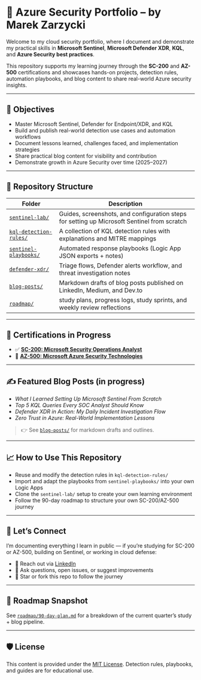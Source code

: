 # 🔐 Azure Security Portfolio – by Marek Zarzycki

Welcome to my cloud security portfolio, where I document and demonstrate my practical skills in **Microsoft Sentinel**, **Microsoft Defender XDR**, **KQL**, and **Azure Security best practices**.

This repository supports my learning journey through the **SC-200** and **AZ-500** certifications and showcases hands-on projects, detection rules, automation playbooks, and blog content to share real-world Azure security insights.

---

## 🚀 Objectives

- Master Microsoft Sentinel, Defender for Endpoint/XDR, and KQL
- Build and publish real-world detection use cases and automation workflows
- Document lessons learned, challenges faced, and implementation strategies
- Share practical blog content for visibility and contribution
- Demonstrate growth in Azure Security over time (2025–2027)

---

## 📁 Repository Structure

| Folder | Description |
|--------|-------------|
| [`sentinel-lab/`](./sentinel-lab) | Guides, screenshots, and configuration steps for setting up Microsoft Sentinel from scratch |
| [`kql-detection-rules/`](./kql-detection-rules) | A collection of KQL detection rules with explanations and MITRE mappings |
| [`sentinel-playbooks/`](./sentinel-playbooks) | Automated response playbooks (Logic App JSON exports + notes) |
| [`defender-xdr/`](./defender-xdr) | Triage flows, Defender alerts workflow, and threat investigation notes |
| [`blog-posts/`](./blog-posts) | Markdown drafts of blog posts published on LinkedIn, Medium, and Dev.to|
| [`roadmap/`](./roadmap) | study plans, progress logs, study sprints, and weekly review reflections |

---

## 🧠 Certifications in Progress

- ✅ **[SC-200: Microsoft Security Operations Analyst](https://learn.microsoft.com/en-us/credentials/certifications/security-operations-analyst/)**  
- 🔄 **[AZ-500: Microsoft Azure Security Technologies](https://learn.microsoft.com/en-us/certifications/azure-security-engineer/)**

---

## ✍️ Featured Blog Posts (in progress)

- *What I Learned Setting Up Microsoft Sentinel From Scratch*
- *Top 5 KQL Queries Every SOC Analyst Should Know*
- *Defender XDR in Action: My Daily Incident Investigation Flow*
- *Zero Trust in Azure: Real-World Implementation Lessons*

> 👉 See [`blog-posts/`](./blog-posts) for markdown drafts and outlines.

---

## 📈 How to Use This Repository

- Reuse and modify the detection rules in `kql-detection-rules/`
- Import and adapt the playbooks from `sentinel-playbooks/` into your own Logic Apps
- Clone the `sentinel-lab/` setup to create your own learning environment
- Follow the 90-day roadmap to structure your own SC-200/AZ-500 journey

---

## 🙌 Let’s Connect

I’m documenting everything I learn in public — if you’re studying for SC-200 or AZ-500, building on Sentinel, or working in cloud defense:

- 💬 Reach out via [LinkedIn](https://www.linkedin.com/in/marek-zarzycki-414ab62/)
- 🧠 Ask questions, open issues, or suggest improvements
- 🔁 Star or fork this repo to follow the journey

---

## 📅 Roadmap Snapshot

See [`roadmap/90-day-plan.md`](./roadmap/90-day-plan.md) for a breakdown of the current quarter’s study + blog pipeline.

---

## 🛡️ License

This content is provided under the [MIT License](./LICENSE). Detection rules, playbooks, and guides are for educational use.

